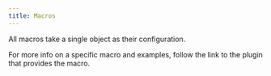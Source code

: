 ```yaml
---
title: Macros
---
```


<Note>All macros take a single object as their configuration. </Note>

<Tip>

For more info on a specific macro and examples, follow the link to the plugin that provides the macro.

</Tip>

<ReadMore title="List of macros" />

